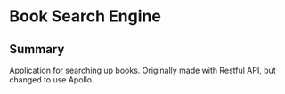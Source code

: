 # Book Search Engine

## Summary

Application for searching up books. Originally made with Restful API, but changed to use Apollo.